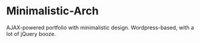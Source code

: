 Minimalistic-Arch
=================

AJAX-powered portfolio with minimalistic design. Wordpress-based, with a lot of jQuery booze.
